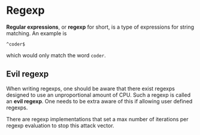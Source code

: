 # Regexp

**Regular expressions**, or **regexp** for short, is a type of expressions for
string matching. An example is

```regexp
^coder$
```

which would only match the word `coder`.

## Evil regexp

When writing regexps, one should be aware that there exist regexps designed to
use an unproportional amount of CPU. Such a regexp is called an **evil regexp**.
One needs to be extra aware of this if allowing user defined regexps.

There are regexp implementations that set a max number of iterations per regexp
evaluation to stop this attack vector.
